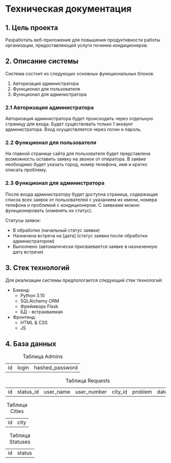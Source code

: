 # Техническая документация

## 1. Цель проекта
Разработать веб-приложение для повышения продуктивности работы организации, предоставляющей услуги починки кондиционеров.

## 2. Описание системы
Система состоит из следующих основных функциональных блоков:
1. Авторизация администратора
2. Функционал для пользователя
3. Функционал для администратора

### 2.1 Авторизация администратора
Авторизация администратора будет происходить через отдельную страницу для входа. Будет существовать только 1 аккаунт администратора. Вход осуществляется через логин и пароль.

### 2.2 Функционал для пользователя
На главной странице сайта для пользователя будет представлена возможность оставить заявку на звонок от оператора. В заявке необходимо будет указать город, номер телефона, имя и кратко описать проблему.

### 2.3 Функционал для администратора
После входа администратору будет доступна страница, содержащая список всех заявок от пользователей с указанием их имени, номера телефона и проблемой с кондиционером. С заявками можно функционировать (изменять их статус).

Статусы заявок:

* В обработке (начальный статус заявки)
* Назначена встреча на [дата] (статус заявки после обработки администратором)
* Выполнено (автоматически присваевается заявке в назначенную дату встречи)

## 3. Стек технологий

Для реализации системы предпологается следующий стек технологий:

* Бэкенд:
    * Python 3.10
    * SQLAlchemy ORM
    * Фреймворк Flask
    * БД - встраиваемая
* Фронтенд:
    * HTML & CSS
    * JS

## 4. База данных

<table>
    <caption>Таблица Admins</caption>
    <tr>
        <td>id</td>
        <td>login</td>
        <td>hashed_password</td>
    </tr>
</table>

<table>
    <caption>Таблица Requests</caption>
    <tr>
        <td>id</td>
        <td>status_id</td>
        <td>user_name</td>
        <td>user_number</td>
        <td>city_id</td>
        <td>problem</td>
        <td>date</td>
    </tr>
</table>

<table>
    <caption>Таблица Cities</caption>
    <tr>
        <td>id</td>
        <td>city</td>
    </tr>
</table>

<table>
    <caption>Таблица Statuses</caption>
    <tr>
        <td>id</td>
        <td>status</td>
    </tr>
</table>







